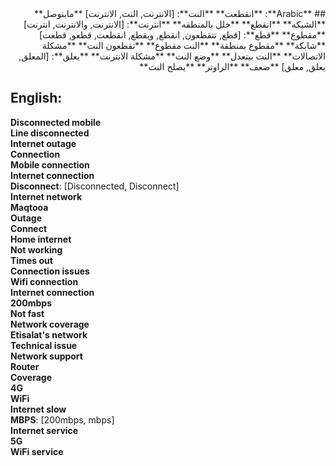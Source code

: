 <div dir="rtl">
## **Arabic**:
**انقطعت**  
**النت**: [الانترنت, النت, الانترنت]  
**مابنوصل**  
**الشبكه**  
**انقطع**  
**خلل بالمنطقه**  
**انترنت**: [الانترنت, والانترنت, انترنت]  
**مقطوع**  
**قطع**: [قطع, تتقطعون, انقطع, ويقطع, انقطعت, قطعو, قطعت]  
**شابكة**  
**مقطوع بمنطقة**  
**النت مقطوع**  
**تقطعون النت**  
**مشكلة الاتصالات**  
**النت بيتعدل**  
**وضع النت**  
**مشكلة الانترنت**  
**يعلق**: [المعلق, يعلق, معلق]  
**ضعف**  
**الراوتر**  
**يصلح النت**
</div>

## **English**:
 **Disconnected mobile**  
 **Line disconnected**  
 **Internet outage**  
 **Connection**  
 **Mobile connection**  
 **Internet connection**  
 **Disconnect**: [Disconnected, Disconnect]  
 **Internet network**  
 **Maqtooa**  
 **Outage**  
 **Connect**  
 **Home internet**  
 **Not working**  
 **Times out**  
 **Connection issues**  
 **Wifi connection**  
 **Internet connection**  
 **200mbps**  
 **Not fast**  
 **Network coverage**  
 **Etisalat's network**  
 **Technical issue**  
 **Network support**  
 **Router**  
 **Coverage**  
 **4G**  
 **WiFi**  
 **Internet slow**  
 **MBPS**: [200mbps, mbps]  
 **Internet service**  
 **5G**  
 **WiFi service**
